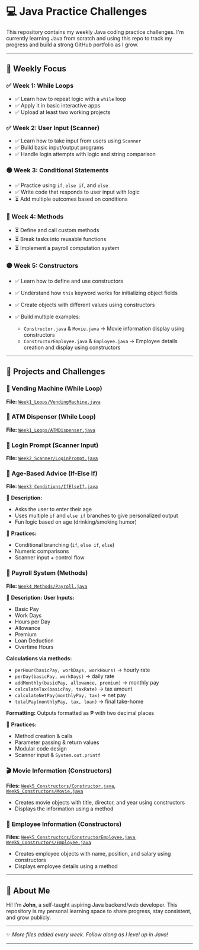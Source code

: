 
# 💻 Java Practice Challenges

This repository contains my weekly Java coding practice challenges.
I'm currently learning Java from scratch and using this repo to track my progress and build a strong GitHub portfolio as I grow.

---

## 📅 Weekly Focus

### ✅ Week 1: While Loops

* ✅ Learn how to repeat logic with a `while` loop
* ✅ Apply it in basic interactive apps
* ✅ Upload at least two working projects

### ✅ Week 2: User Input (Scanner)

* ✅ Learn how to take input from users using `Scanner`
* ✅ Build basic input/output programs
* ✅ Handle login attempts with logic and string comparison

### 🟢 Week 3: Conditional Statements

* ✅ Practice using `if`, `else if`, and `else`
* ✅ Write code that responds to user input with logic
* ⏳ Add multiple outcomes based on conditions

### 🔵 Week 4: Methods

* ⏳ Define and call custom methods
* ⏳ Break tasks into reusable functions
* ⏳ Implement a payroll computation system

### 🟣 Week 5: Constructors

* ✅ Learn how to define and use constructors
* ✅ Understand how `this` keyword works for initializing object fields
* ✅ Create objects with different values using constructors
* ✅ Build multiple examples:

  * `Constructor.java` & `Movie.java` → Movie information display using constructors
  * `ConstructorEmployee.java` & `Employee.java` → Employee details creation and display using constructors

---

## 📁 Projects and Challenges

### 🔁 Vending Machine (While Loop)

**File:** [`Week1_Loops/VendingMachine.java`](Week1_Loops/VendingMachine.java)

### 🏧 ATM Dispenser (While Loop)

**File:** [`Week1_Loops/ATMDispenser.java`](Week1_Loops/ATMDispenser.java)

### 🔐 Login Prompt (Scanner Input)

**File:** [`Week2_Scanner/LoginPrompt.java`](Week2_Scanner/LoginPrompt.java)

### 👴 Age-Based Advice (If-Else If)

**File:** [`Week3_Conditions/IfElseIf.java`](Week3_Conditions/IfElseIf.java)

🧠 **Description:**

* Asks the user to enter their age
* Uses multiple `if` and `else if` branches to give personalized output
* Fun logic based on age (drinking/smoking humor)

📌 **Practices:**

* Conditional branching (`if`, `else if`, `else`)
* Numeric comparisons
* Scanner input + control flow

### 🧮 Payroll System (Methods)

**File:** [`Week4_Methods/Payroll.java`](Week4_Methods/Payroll.java)

🧠 **Description:**
**User Inputs:**

* Basic Pay
* Work Days
* Hours per Day
* Allowance
* Premium
* Loan Deduction
* Overtime Hours

**Calculations via methods:**

* `perHour(basicPay, workDays, workHours)` → hourly rate
* `perDay(basicPay, workDays)` → daily rate
* `addMonthly(basicPay, allowance, premium)` → monthly pay
* `calculateTax(basicPay, taxRate)` → tax amount
* `calculateNetPay(monthlyPay, tax)` → net pay
* `totalPay(monthlyPay, tax, loan)` → final take-home

**Formatting:** Outputs formatted as ₱ with two decimal places

📌 **Practices:**

* Method creation & calls
* Parameter passing & return values
* Modular code design
* Scanner input & `System.out.printf`

### 🎬 Movie Information (Constructors)

**Files:** [`Week5_Constructors/Constructor.java`](Week5_Constructors/Constructor.java), [`Week5_Constructors/Movie.java`](Week5_Constructors/Movie.java)

* Creates movie objects with title, director, and year using constructors
* Displays the information using a method

### 👔 Employee Information (Constructors)

**Files:** [`Week5_Constructors/ConstructorEmployee.java`](Week5_Constructors/ConstructorEmployee.java), [`Week5_Constructors/Employee.java`](Week5_Constructors/Employee.java)

* Creates employee objects with name, position, and salary using constructors
* Displays employee details using a method

---

## 👋 About Me

Hi! I’m **John**, a self-taught aspiring Java backend/web developer.
This repository is my personal learning space to share progress, stay consistent, and grow publicly.

---

✨ *More files added every week. Follow along as I level up in Java!*

---
